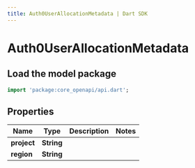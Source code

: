```yaml
---
title: Auth0UserAllocationMetadata | Dart SDK
---
```


# Auth0UserAllocationMetadata

## Load the model package
```dart
import 'package:core_openapi/api.dart';
```

## Properties
Name | Type | Description | Notes
------------ | ------------- | ------------- | -------------
**project** | **String** |  | 
**region** | **String** |  | 




